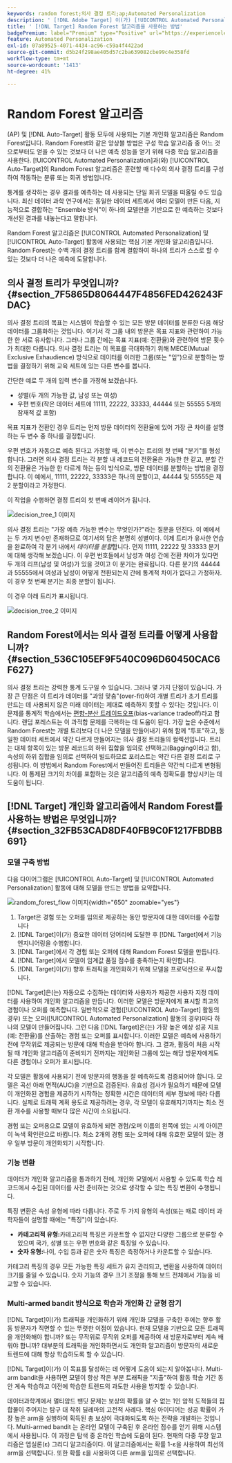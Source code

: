 ```yaml
---
keywords: random forest;의사 결정 트리;ap;Automated Personalization
description: ' [!DNL Adobe Target] 이(가) [!UICONTROL Automated Personalization] (AP) 및 [!UICONTROL Auto-Target] 활동 모두에서 Random Forest 알고리즘을 사용하는 방법을 알아봅니다.'
title: ' [!DNL Target] Random Forest 알고리즘을 사용하는 방법'
badgePremium: label="Premium" type="Positive" url="https://experienceleague.adobe.com/docs/target/using/introduction/intro.html?lang=en#premium newtab=true" tooltip="Target Premium에 포함된 내용을 확인합니다."
feature: Automated Personalization
exl-id: 07a89525-4071-4434-ac96-c59a4f4422ad
source-git-commit: d5b24f298ae405d57c2ba639082cbe99c4e358fd
workflow-type: tm+mt
source-wordcount: '1413'
ht-degree: 41%

---
```


# Random Forest 알고리즘

(AP) 및 [!DNL Auto-Target] 활동 모두에 사용되는 기본 개인화 알고리즘은 Random Forest입니다. Random Forest와 같은 앙상블 방법은 구성 학습 알고리즘 중 어느 것으로부터도 얻을 수 있는 것보다 더 나은 예측 성능을 얻기 위해 다중 학습 알고리즘을 사용한다. [!UICONTROL Automated Personalization]과(와) [!UICONTROL Auto-Target]의 Random Forest 알고리즘은 훈련할 때 다수의 의사 결정 트리를 구성하여 작동하는 분류 또는 회귀 방법입니다.

통계를 생각하는 경우 결과를 예측하는 데 사용되는 단일 회귀 모델을 떠올릴 수도 있습니다. 최신 데이터 과학 연구에서는 동일한 데이터 세트에서 여러 모델이 만든 다음, 지능적으로 결합하는 &quot;Ensemble 방식&quot;이 하나의 모델만을 기반으로 한 예측하는 것보다 개선된 결과를 내놓는다고 말합니다.

Random Forest 알고리즘은 [!UICONTROL Automated Personalization] 및 [!UICONTROL Auto-Target] 활동에 사용되는 핵심 기본 개인화 알고리즘입니다. Random Forest는 수백 개의 결정 트리를 함께 결합하여 하나의 트리가 스스로 할 수 있는 것보다 더 나은 예측에 도달합니다.

## 의사 결정 트리가 무엇입니까? {#section_7F5865D8064447F4856FED426243FDAC}

의사 결정 트리의 목표는 시스템이 학습할 수 있는 모든 방문 데이터를 분류한 다음 해당 데이터를 그룹화하는 것입니다. 여기서 각 그룹 내의 방문은 목표 지표와 관련하여 가능한 한 서로 유사합니다. 그러나 그룹 간에는 목표 지표(예: 전환율)와 관련하여 방문 횟수가 최대한 다릅니다. 의사 결정 트리는 이 목표를 극대화하기 위해 MECE(Mutual Exclusive Exhaudience) 방식으로 데이터를 이러한 그룹(또는 &quot;잎&quot;)으로 분할하는 방법을 결정하기 위해 교육 세트에 있는 다른 변수를 봅니다.

간단한 예로 두 개의 입력 변수를 가정해 보겠습니다.

* 성별(두 개의 가능한 값, 남성 또는 여성)
* 우편 번호(작은 데이터 세트에 11111, 22222, 33333, 44444 또는 55555 5개의 잠재적 값 포함)

목표 지표가 전환인 경우 트리는 먼저 방문 데이터의 전환율에 있어 가장 큰 차이를 설명하는 두 변수 중 하나를 결정합니다.

우편 번호가 자동으로 예측 된다고 가정할 때, 이 변수는 트리의 첫 번째 &quot;분기&quot;를 형성합니다. 그러면 의사 결정 트리는 각 분할 내 레코드의 전환율은 가능한 한 같고, 분할 간의 전환율은 가능한 한 다르게 하는 등의 방식으로, 방문 데이터를 분할하는 방법을 결정합니다. 이 예에서, 11111, 22222, 33333은 하나의 분할이고, 44444 및 55555은 제2 분할이라고 가정한다.

이 작업을 수행하면 결정 트리의 첫 번째 레이어가 됩니다.

![decision_tree_1 이미지](assets/decsion_tree_1.png)

의사 결정 트리는 &quot;가장 예측 가능한 변수는 무엇인가?&quot;라는 질문을 던진다. 이 예에서는 두 가지 변수만 존재하므로 여기서의 답은 분명히 성별이다. 이제 트리가 유사한 연습을 완료하여 각 분기 내에서 *데이터를 분할*&#x200B;합니다. 먼저 11111, 22222 및 33333 분기에 대해 생각해 보겠습니다. 이 우편 번호들에서 남성과 여성 간에 전환 차이가 있다면 두 개의 리프(남성 및 여성)가 있을 것이고 이 분기는 완료됩니다. 다른 분기의 44444과 55555에서 여성과 남성이 어떻게 전환되는지 간에 통계적 차이가 없다고 가정하자. 이 경우 첫 번째 분기는 최종 분할이 됩니다.

이 경우 아래 트리가 표시됩니다.

![decision_tree_2 이미지](assets/decsion_tree_2.png)

## Random Forest에서는 의사 결정 트리를 어떻게 사용합니까? {#section_536C105EF9F540C096D60450CAC6F627}

의사 결정 트리는 강력한 통계 도구일 수 있습니다. 그러나 몇 가지 단점이 있습니다. 가장 큰 단점은 이 트리가 데이터를 &quot;과잉 맞춤&quot;(over-fit)하여 개별 트리가 초기 트리를 만드는 데 사용되지 않은 미래 데이터는 제대로 예측하지 못할 수 있다는 것입니다. 이 문제를 통계적 학습에서는 [편향-분산 트레이드오프](https://en.wikipedia.org/wiki/Bias%E2%80%93variance_tradeoff)(bias-variance tradeoff)라고 합니다. 랜덤 포레스트는 이 과적합 문제를 극복하는 데 도움이 된다. 가장 높은 수준에서 Random Forest는 개별 트리보다 더 나은 모델을 만들어내기 위해 함께 &quot;투표&quot;하고, 동일한 데이터 세트에서 약간 다르게 만들어지는 의사 결정 트리들의 컬렉션입니다. 트리는 대체 항목이 있는 방문 레코드의 하위 집합을 임의로 선택하고(Bagging이라고 함), 속성의 하위 집합을 임의로 선택하여 빌드하므로 포리스트는 약간 다른 결정 트리로 구성됩니다. 이 방법에서 Random Forest에서 만들어진 트리들은 약간씩 다르게 변형됩니다. 이 통제된 크기의 차이를 포함하는 것은 알고리즘의 예측 정확도를 향상시키는 데 도움이 됩니다.

## [!DNL Target] 개인화 알고리즘에서 Random Forest를 사용하는 방법은 무엇입니까? {#section_32FB53CAD8DF40FB9C0F1217FBDBB691}

### 모델 구축 방법

다음 다이어그램은 [!UICONTROL Auto-Target] 및 [!UICONTROL Automated Personalization] 활동에 대해 모델을 만드는 방법을 요약합니다.

![random_forest_flow 이미지](assets/random_forest_flow.png){width="650" zoomable="yes"}

1. Target은 경험 또는 오퍼를 임의로 제공하는 동안 방문자에 대한 데이터를 수집합니다
1. [!DNL Target]이(가) 중요한 데이터 덩어리에 도달한 후 [!DNL Target]에서 기능 엔지니어링을 수행합니다.
1. [!DNL Target]에서 각 경험 또는 오퍼에 대해 Random Forest 모델을 만듭니다.
1. [!DNL Target]에서 모델이 임계값 품질 점수를 충족하는지 확인합니다.
1. [!DNL Target]이(가) 향후 트래픽을 개인화하기 위해 모델을 프로덕션으로 푸시합니다.

[!DNL Target]은(는) 자동으로 수집하는 데이터와 사용자가 제공한 사용자 지정 데이터를 사용하여 개인화 알고리즘을 만듭니다. 이러한 모델은 방문자에게 표시할 최고의 경험이나 오퍼를 예측합니다. 일반적으로 경험([!UICONTROL Auto-Target] 활동의 경우) 또는 오퍼([!UICONTROL Automated Personalization] 활동의 경우)마다 하나의 모델이 만들어집니다. 그런 다음 [!DNL Target]은(는) 가장 높은 예상 성공 지표(예: 전환율)를 산출하는 경험 또는 오퍼를 표시합니다. 이러한 모델은 예측에 사용하기 전에 무작위로 제공되는 방문에 대해 학습을 받아야 합니다. 그 결과, 활동이 처음 시작될 때 개인화 알고리즘이 준비되기 전까지는 개인화된 그룹에 있는 해당 방문자에게도 다른 경험이나 오퍼가 표시됩니다.

각 모델은 활동에 사용되기 전에 방문자의 행동을 잘 예측하도록 검증되어야 합니다. 모델은 곡선 아래 면적(AUC)을 기반으로 검증된다. 유효성 검사가 필요하기 때문에 모델이 개인화된 경험을 제공하기 시작하는 정확한 시간은 데이터의 세부 정보에 따라 다릅니다. 실제로 트래픽 계획 용도로 제공하려는 경우, 각 모델이 유효해지기까지는 최소 전환 개수를 사용할 때보다 많은 시간이 소요됩니다.

경험 또는 오퍼용으로 모델이 유효하게 되면 경험/오퍼 이름의 왼쪽에 있는 시계 아이콘이 녹색 확인란으로 바뀝니다. 최소 2개의 경험 또는 오퍼에 대해 유효한 모델이 있는 경우 일부 방문이 개인화되기 시작합니다.

### 기능 변환

데이터가 개인화 알고리즘을 통과하기 전에, 개인화 모델에서 사용할 수 있도록 학습 레코드에서 수집된 데이터를 사전 준비하는 것으로 생각할 수 있는 특징 변환이 수행됩니다.

특징 변환은 속성 유형에 따라 다릅니다. 주로 두 가지 유형의 속성(또는 때로 데이터 과학자들이 설명할 때에는 &quot;특징&quot;)이 있습니다.

* **카테고리적 유형:**&#x200B;카테고리적 특징은 카운트할 수 없지만 다양한 그룹으로 분류할 수 있으며 국가, 성별 또는 우편 번호와 같은 특징일 수 있습니다.
* **숫자 유형:**&#x200B;나이, 수입 등과 같은 숫자 특징은 측정하거나 카운트할 수 있습니다.

카테고리 특징의 경우 모든 가능한 특징 세트가 유지 관리되고, 변환을 사용하여 데이터 크기를 줄일 수 있습니다. 숫자 기능의 경우 크기 조정을 통해 보드 전체에서 기능을 비교할 수 있습니다.

### Multi-armed bandit 방식으로 학습과 개인화 간 균형 잡기

[!DNL Target]이(가) 트래픽을 개인화하기 위해 개인화 모델을 구축한 후에는 향후 활동 방문자가 직면할 수 있는 뚜렷한 이점이 있습니다. 현재 모델을 기반으로 모든 트래픽을 개인화해야 합니까? 또는 무작위로 무작위 오퍼를 제공하여 새 방문자로부터 계속 배워야 합니까? 대부분의 트래픽을 개인화하면서도 개인화 알고리즘이 방문자의 새로운 트렌드에 대해 항상 학습하도록 할 수 있습니다.

[!DNL Target]이(가) 이 목표를 달성하는 데 어떻게 도움이 되는지 알아봅니다. Multi-arm bandit을 사용하면 모델이 항상 작은 부분 트래픽을 &quot;지출&quot;하여 활동 학습 기간 동안 계속 학습하고 이전에 학습한 트렌드의 과도한 사용을 방지할 수 있습니다.

데이터과학계에서 멀티암드 밴딧 문제는 보상의 확률을 알 수 없는 1인 암적 도적들의 집합물이 주어지는 탐구 대 착취 딜레마의 고전적 사례다. 핵심 아이디어는 성공 확률이 가장 높은 arm을 실행하여 획득된 총 보상이 극대화되도록 하는 전략을 개발하는 것입니다. Multi-armed bandit 는 온라인 모델이 구축된 후 온라인 점수를 얻기 위해 시스템에서 사용됩니다. 이 과정은 탐색 중 온라인 학습에 도움이 된다. 현재의 다중 무장 알고리즘은 엡실론(ε) 그리디 알고리즘이다. 이 알고리즘에서는 확률 1-ε을 사용하여 최선의 arm을 선택합니다. 또한 확률 ε을 사용하여 다른 arm을 임의로 선택합니다.
